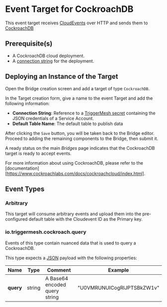 # Event Target for CockroachDB

This event target receives [CloudEvents][ce] over HTTP and sends them to [CockroachDB](https://www.cockroachlabs.com/product/)

## Prerequisite(s)

- A CockroachDB cloud deployment.
- A [connection string](https://www.cockroachlabs.com/docs/v21.1/connection-parameters) for the deployment.

## Deploying an Instance of the Target

Open the Bridge creation screen and add a target of type `CockroachDB`.

In the Target creation form, give a name to the event Target and add the following information:

- **Connection String**: Reference to a [TriggerMesh secret](../guides/secrets.md) containing the JSON credentials of a Service Account.
- **Default Table Name**: The default table to publish data 

After clicking the `Save` button, you will be taken back to the Bridge editor. Proceed to adding the remaining
components to the Bridge, then submit it.

A ready status on the main _Bridges_ page indicates that the CockroachDB target is ready to accept events.

For more information about using CockroachDB, please refer to the [documentation][https://www.cockroachlabs.com/docs/cockroachcloud/index.html].

## Event Types
### Arbitrary
This target will consume arbitrary events and upload them into the pre-configured default table with the Cloudevent ID as the Primary key. 

### io.triggermesh.cockroach.query

Events of this type contain nuanced data that is used to query a CockroachDB.

This type expects a [JSON][ce-jsonformat] payload with the following properties:

| Name  |  Type |  Comment | Example
|---|---|---|---|
| **query** | string | A Base64 encoded query string | "U0VMRUNUICogRlJPTSBkZW1v" |


[ce]: https://cloudevents.io/
[ce-jsonformat]: https://github.com/cloudevents/spec/blob/v1.0/json-format.md
